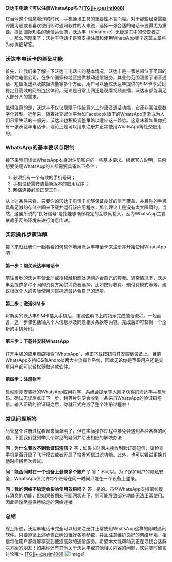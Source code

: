 **沃达丰电话卡可以注册WhatsApp吗？[[TG💪+ @esim1088](https://t.me/s/esim1088)]**

在当今这个信息爆炸的时代，手机通讯工具的重要性不言而喻。对于那些经常需要跨国沟通或者喜欢使用即时通讯软件的人来说，选择一张合适的电话卡显得尤为重要。提到国际知名的通信运营商，沃达丰（Vodafone）无疑是其中的佼佼者之一。那么问题来了：沃达丰电话卡是否支持注册和使用WhatsApp呢？这篇文章将为你详细解答。

### 沃达丰电话卡的基础功能

首先，让我们来了解一下沃达丰电话卡的基本情况。沃达丰是一家总部位于英国的全球性电信公司，在多个国家和地区提供移动通信服务。其业务范围涵盖了语音通话、短信发送以及数据流量等多个方面。用户可以通过沃达丰提供的SIM卡享受到稳定且高效的网络连接体验。无论是日常上网还是观看视频直播，沃达丰都能满足大部分人的需求。

值得注意的是，沃达丰不仅仅局限于传统意义上的语音通话功能，它还非常注重数字化转型。近年来，随着社交媒体平台如Facebook旗下的WhatsApp逐渐成为人们日常生活的一部分，沃达丰也积极调整策略以适应这一趋势。这意味着如果你拥有一张沃达丰电话卡，理论上是可以用来注册并正常使用WhatsApp等社交应用的。

### WhatsApp的基本要求与限制

接下来我们谈谈WhatsApp本身对注册账户的一些基本要求。根据官方说明，任何想要使用WhatsApp的人都需要具备以下条件：
1. 必须拥有一个有效的手机号码；
2. 手机设备需安装最新版本的应用程序；
3. 网络连接必须正常工作。

从上述条件来看，只要你的沃达丰电话卡能够保证良好的信号覆盖，并且你的手机具备足够的存储空间来下载并运行该应用程序，那么理论上是没有太大障碍的。当然，这里所说的“良好信号”是指能够确保稳定的互联网接入，因为WhatsApp主要依赖于网络环境来进行消息传递。

### 实际操作步骤详解

接下来就让我们一起看看如何具体地用沃达丰电话卡来注册并开始使用WhatsApp吧！

#### 第一步：购买沃达丰电话卡
前往当地的沃达丰营业厅或授权经销商处选购适合自己的套餐。通常情况下，沃达丰会提供多种不同的资费方案供消费者选择，比如按月收费、预付费模式等等。建议根据个人的实际使用习惯挑选最适合自己的选项。

#### 第二步：激活SIM卡
将新买的沃达丰SIM卡插入手机后，按照说明书上的指示完成激活流程。一般而言，这一步骤包括输入个人信息以及同意相关条款等内容。完成后即可获得一个全新的手机号码。

#### 第三步：下载并安装WhatsApp
打开手机的应用商店搜索“WhatsApp”，点击下载按钮将其安装到设备上。目前WhatsApp支持iOS和Android两大主流操作系统，因此无论你是苹果用户还是安卓用户都可以轻松获取这款软件。

#### 第四步：注册账号
启动刚刚安装好的WhatsApp应用程序，系统会提示输入刚才获得的沃达丰手机号码。确认无误后点击下一步，稍等片刻便会收到一条来自WhatsApp的验证码短信。输入正确的验证码之后，你就正式完成了整个注册过程啦！

### 常见问题解答

尽管整个注册过程看起来简单明了，但在实际操作过程中难免会遇到各种各样的问题。下面我们就列举几个常见的疑问并给出相应的解决办法：

**问：为什么我收不到验证码短信？**
答：如果长时间未接收到验证码短信，请检查手机是否开启了飞行模式或者开启了垃圾短信过滤功能。此外，也可以尝试更换其他时间段再次尝试。

**问：能否同时在一个设备上登录多个账户？**
答：不可以。为了保护用户的隐私安全，WhatsApp仅允许每个账号在同一时间只能在一个设备上登录。

**问：我的网络不稳定会影响使用效果吗？**
答：是的。虽然WhatsApp支持离线缓存消息的功能，但如果长期处于断网状态下，则可能导致部分功能无法正常使用。因此建议尽量保持稳定的网络连接。

### 总结

综上所述，沃达丰电话卡完全可以用来注册并正常使用WhatsApp这样的即时通讯软件。只要遵循上述步骤正确设置好各项参数，并且注意维护良好的网络环境，相信每位用户都能够享受到便捷高效的通信服务。希望本文能帮助到正在寻找合适解决方案的朋友！如果你还有其他关于沃达丰或其他相关内容的问题，欢迎随时留言讨论哦～ [[TG💪+ @esim1088](https://t.me/s/esim1088) ![Image](https://i.postimg.cc/4NQfJmqS/Snipaste-2025-05-13-00-14-12.png)]